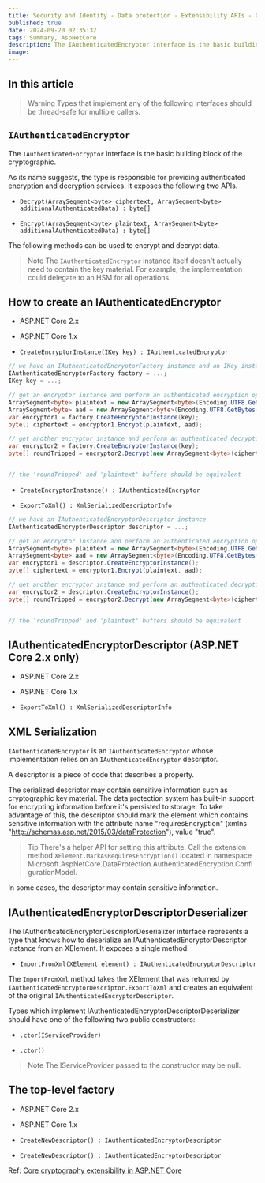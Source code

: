 ```yaml
---
title: Security and Identity - Data protection - Extensibility APIs - Core cryptography extensibility
published: true
date: 2024-09-20 02:35:32
tags: Summary, AspNetCore
description: The IAuthenticatedEncryptor interface is the basic building block of the cryptographic subsystem. There's generally one IAuthenticatedEncryptor per key, and the IAuthenticatedEncryptor instance wraps all cryptographic key material and algorithmic information necessary to perform cryptographic operations.
image:
---
```


## In this article



> Warning
Types that implement any of the following interfaces should be thread-safe for multiple callers.



## `IAuthenticatedEncryptor`

The `IAuthenticatedEncryptor` interface is the basic building block of the cryptographic.

As its name suggests, the type is responsible for providing authenticated encryption and decryption services. It exposes the following two APIs.

- `Decrypt(ArraySegment<byte> ciphertext, ArraySegment<byte> additionalAuthenticatedData) : byte[]`

- `Encrypt(ArraySegment<byte> plaintext, ArraySegment<byte> additionalAuthenticatedData) : byte[]`

The following methods can be used to encrypt and decrypt data.

> Note
The `IAuthenticatedEncryptor` instance itself doesn't actually need to contain the key material. For example, the implementation could delegate to an HSM for all operations.



## How to create an IAuthenticatedEncryptor

 - ASP.NET Core 2.x

 - ASP.NET Core 1.x

  - `CreateEncryptorInstance(IKey key) : IAuthenticatedEncryptor`

```csharp
// we have an IAuthenticatedEncryptorFactory instance and an IKey instance
IAuthenticatedEncryptorFactory factory = ...;
IKey key = ...;

// get an encryptor instance and perform an authenticated encryption operation
ArraySegment<byte> plaintext = new ArraySegment<byte>(Encoding.UTF8.GetBytes("plaintext"));
ArraySegment<byte> aad = new ArraySegment<byte>(Encoding.UTF8.GetBytes("AAD"));
var encryptor1 = factory.CreateEncryptorInstance(key);
byte[] ciphertext = encryptor1.Encrypt(plaintext, aad);

// get another encryptor instance and perform an authenticated decryption operation
var encryptor2 = factory.CreateEncryptorInstance(key);
byte[] roundTripped = encryptor2.Decrypt(new ArraySegment<byte>(ciphertext), aad);


// the 'roundTripped' and 'plaintext' buffers should be equivalent
```

  - `CreateEncryptorInstance() : IAuthenticatedEncryptor`

  - `ExportToXml() : XmlSerializedDescriptorInfo`

```csharp
// we have an IAuthenticatedEncryptorDescriptor instance
IAuthenticatedEncryptorDescriptor descriptor = ...;

// get an encryptor instance and perform an authenticated encryption operation
ArraySegment<byte> plaintext = new ArraySegment<byte>(Encoding.UTF8.GetBytes("plaintext"));
ArraySegment<byte> aad = new ArraySegment<byte>(Encoding.UTF8.GetBytes("AAD"));
var encryptor1 = descriptor.CreateEncryptorInstance();
byte[] ciphertext = encryptor1.Encrypt(plaintext, aad);

// get another encryptor instance and perform an authenticated decryption operation
var encryptor2 = descriptor.CreateEncryptorInstance();
byte[] roundTripped = encryptor2.Decrypt(new ArraySegment<byte>(ciphertext), aad);


// the 'roundTripped' and 'plaintext' buffers should be equivalent
```



## IAuthenticatedEncryptorDescriptor (ASP.NET Core 2.x only)

 - ASP.NET Core 2.x

 - ASP.NET Core 1.x

  - `ExportToXml() : XmlSerializedDescriptorInfo`

## XML Serialization

`IAuthenticatedEncryptor` is an `IAuthenticatedEncryptor` whose implementation relies on an `IAuthenticatedEncryptor` descriptor.



A descriptor is a piece of code that describes a property.

The serialized descriptor may contain sensitive information such as cryptographic key material. The data protection system has built-in support for encrypting information before it's persisted to storage. To take advantage of this, the descriptor should mark the element which contains sensitive information with the attribute name "requiresEncryption" (xmlns "<http://schemas.asp.net/2015/03/dataProtection>"), value "true".

> Tip
There's a helper API for setting this attribute. Call the extension method `XElement.MarkAsRequiresEncryption()` located in namespace Microsoft.AspNetCore.DataProtection.AuthenticatedEncryption.ConfigurationModel.

In some cases, the descriptor may contain sensitive information.



## IAuthenticatedEncryptorDescriptorDeserializer

The IAuthenticatedEncryptorDescriptorDeserializer interface represents a type that knows how to deserialize an IAuthenticatedEncryptorDescriptor instance from an XElement. It exposes a single method:

- `ImportFromXml(XElement element) : IAuthenticatedEncryptorDescriptor`

The `ImportFromXml` method takes the XElement that was returned by `IAuthenticatedEncryptorDescriptor.ExportToXml` and creates an equivalent of the original `IAuthenticatedEncryptorDescriptor`.

Types which implement IAuthenticatedEncryptorDescriptorDeserializer should have one of the following two public constructors:

- `.ctor(IServiceProvider)`

- `.ctor()`

> Note
The IServiceProvider passed to the constructor may be null.

## The top-level factory

 - ASP.NET Core 2.x

 - ASP.NET Core 1.x

  - `CreateNewDescriptor() : IAuthenticatedEncryptorDescriptor`

  - `CreateNewDescriptor() : IAuthenticatedEncryptorDescriptor`

Ref: [Core cryptography extensibility in ASP.NET Core](https://learn.microsoft.com/en-us/aspnet/core/security/data-protection/extensibility/core-crypto?view=aspnetcore-8.0)